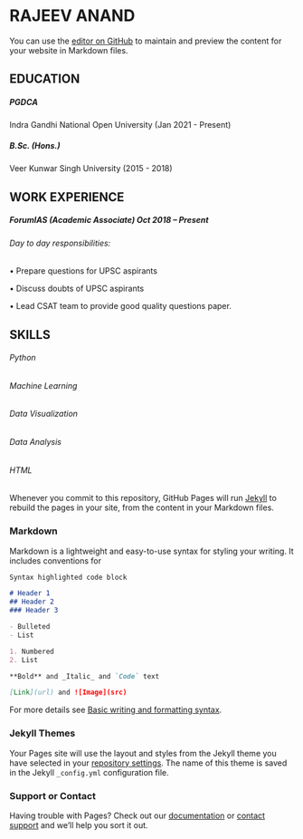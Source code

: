 # RAJEEV ANAND

You can use the [editor on GitHub](https://github.com/raj0ds/Rajeev_Anand_resume/edit/gh-pages/index.md) to maintain and preview the content for your website in Markdown files.

## EDUCATION
##### PGDCA
Indra Gandhi National Open University (Jan 2021 - Present)

##### B.Sc. (Hons.)
Veer Kunwar Singh University (2015 - 2018)


## WORK EXPERIENCE
##### ForumIAS  (Academic Associate) Oct 2018 – Present
###### Day to day responsibilities:
•	Prepare questions for UPSC aspirants

•	Discuss doubts of UPSC aspirants

•	Lead CSAT team to provide good quality questions paper. 

## SKILLS
###### Python
###### Machine Learning
###### Data Visualization
###### Data Analysis
###### HTML


Whenever you commit to this repository, GitHub Pages will run [Jekyll](https://jekyllrb.com/) to rebuild the pages in your site, from the content in your Markdown files.

### Markdown

Markdown is a lightweight and easy-to-use syntax for styling your writing. It includes conventions for

```markdown
Syntax highlighted code block

# Header 1
## Header 2
### Header 3

- Bulleted
- List

1. Numbered
2. List

**Bold** and _Italic_ and `Code` text

[Link](url) and ![Image](src)
```

For more details see [Basic writing and formatting syntax](https://docs.github.com/en/github/writing-on-github/getting-started-with-writing-and-formatting-on-github/basic-writing-and-formatting-syntax).

### Jekyll Themes

Your Pages site will use the layout and styles from the Jekyll theme you have selected in your [repository settings](https://github.com/raj0ds/Rajeev_Anand_resume/settings/pages). The name of this theme is saved in the Jekyll `_config.yml` configuration file.

### Support or Contact

Having trouble with Pages? Check out our [documentation](https://docs.github.com/categories/github-pages-basics/) or [contact support](https://support.github.com/contact) and we’ll help you sort it out.
